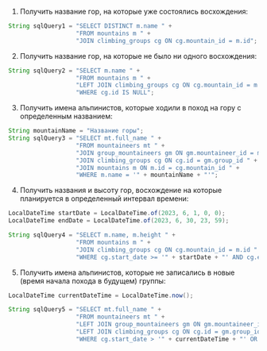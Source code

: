 1. Получить название гор, на которые уже состоялись восхождения:
``` java
String sqlQuery1 = "SELECT DISTINCT m.name " +
                   "FROM mountains m " +
                   "JOIN climbing_groups cg ON cg.mountain_id = m.id";

```

2. Получить название гор, на которые не было ни одного восхождения:
``` java
String sqlQuery2 = "SELECT m.name " +
                   "FROM mountains m " +
                   "LEFT JOIN climbing_groups cg ON cg.mountain_id = m.id " +
                   "WHERE cg.id IS NULL";

```

3. Получить имена альпинистов, которые ходили в поход на гору с определенным названием:
``` java
String mountainName = "Название горы";
String sqlQuery3 = "SELECT mt.full_name " +
                   "FROM mountaineers mt " +
                   "JOIN group_mountaineers gm ON gm.mountaineer_id = mt.id " +
                   "JOIN climbing_groups cg ON cg.id = gm.group_id " +
                   "JOIN mountains m ON m.id = cg.mountain_id " +
                   "WHERE m.name = '" + mountainName + "'";


```

4. Получить названия и высоту гор, восхождение на которые планируется в определенный интервал времени:
``` java
LocalDateTime startDate = LocalDateTime.of(2023, 6, 1, 0, 0);
LocalDateTime endDate = LocalDateTime.of(2023, 6, 30, 23, 59);

String sqlQuery4 = "SELECT m.name, m.height " +
                   "FROM mountains m " +
                   "JOIN climbing_groups cg ON cg.mountain_id = m.id " +
                   "WHERE cg.start_date >= '" + startDate + "' AND cg.end_date <= '" + endDate + "'";


```

5. Получить имена альпинистов, которые не записались в новые (время начала похода в будущем) группы:
``` java
LocalDateTime currentDateTime = LocalDateTime.now();

String sqlQuery5 = "SELECT mt.full_name " +
                   "FROM mountaineers mt " +
                   "LEFT JOIN group_mountaineers gm ON gm.mountaineer_id = mt.id " +
                   "LEFT JOIN climbing_groups cg ON cg.id = gm.group_id " +
                   "WHERE cg.start_date > '" + currentDateTime + "' OR cg.id IS NULL";


```
